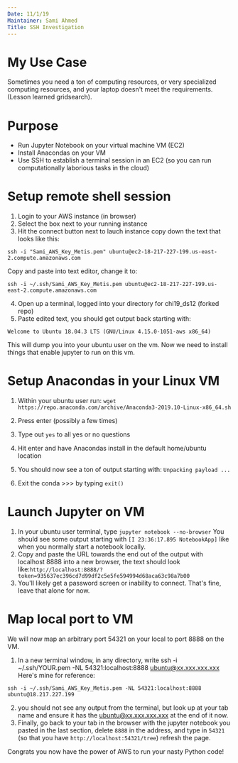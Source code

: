 ```yaml
---
Date: 11/1/19
Maintainer: Sami Ahmed
Title: SSH Investigation
---
```


# My Use Case

Sometimes you need a ton of computing resources, or very specialized computing resources, and your laptop doesn't meet the requirements. (Lesson learned gridsearch).

# Purpose
- Run Jupyter Notebook on your virtual machine VM (EC2)
- Install Anacondas on your VM
- Use SSH to establish a  terminal session in an EC2 (so you can run computationally laborious tasks in the cloud)

# Setup remote shell session
1. Login to your AWS instance (in browser)
2. Select the box next to your running instance
3. Hit the connect button next to lauch instance copy down the text that looks like this:

`ssh -i "Sami_AWS_Key_Metis.pem" ubuntu@ec2-18-217-227-199.us-east-2.compute.amazonaws.com`

Copy and paste into text editor, change it to:

`ssh -i ~/.ssh/Sami_AWS_Key_Metis.pem ubuntu@ec2-18-217-227-199.us-east-2.compute.amazonaws.com`

4. Open up a terminal, logged into your directory for chi19_ds12 (forked repo)
5. Paste edited text, you should get output back starting with:

`Welcome to Ubuntu 18.04.3 LTS (GNU/Linux 4.15.0-1051-aws x86_64)`

 This will dump you into your ubuntu user on the vm. Now we need to install things that enable jupyter to run on this vm.

# Setup Anacondas in your Linux VM
1. Within your ubuntu user run:
`wget https://repo.anaconda.com/archive/Anaconda3-2019.10-Linux-x86_64.sh`

2. Press enter (possibly a few times)
3. Type out `yes` to all yes or no questions
4. Hit enter and have Anacondas install in the default home/ubuntu location
5. You should now see a ton of output starting with:
`Unpacking payload ...`
6. Exit the conda >>> by typing `exit()`

# Launch Jupyter on VM
1.  In your ubuntu user terminal, type `jupyter notebook --no-browser`
You should see some output starting with `[I 23:36:17.895 NotebookApp]` like when you normally start a notebook locally.
2. Copy and paste the URL towards the end out of the output with localhost 8888 into a new browser, the text should look like:`http://localhost:8888/?token=935637ec396cd7d99df2c5e5fe594994d68aca63c98a7b00
`
3. You'll likely get a password screen or inability to connect. That's fine, leave that alone for now.

# Map local port to VM
We will now map an arbitrary port 54321 on your local to port 8888 on the VM.

1. In a new terminal window, in any directory, write
ssh -i ~/.ssh/YOUR.pem -NL 54321:localhost:8888 ubuntu@xx.xxx.xxx.xxx
Here's mine for reference:

`ssh -i ~/.ssh/Sami_AWS_Key_Metis.pem -NL 54321:localhost:8888 ubuntu@18.217.227.199`

2. you should not see any output from the terminal, but look up at your tab name and ensure it has the ubuntu@xx.xxx.xxx.xxx at the end of it now.
3. Finally, go back to your tab in the browser with the jupyter notebook you pasted in the last section, delete `8888` in the address, and type in `54321` (so that you have `http://localhost:54321/tree`) refresh the page.

Congrats you now have the power of AWS to run your nasty Python code!
